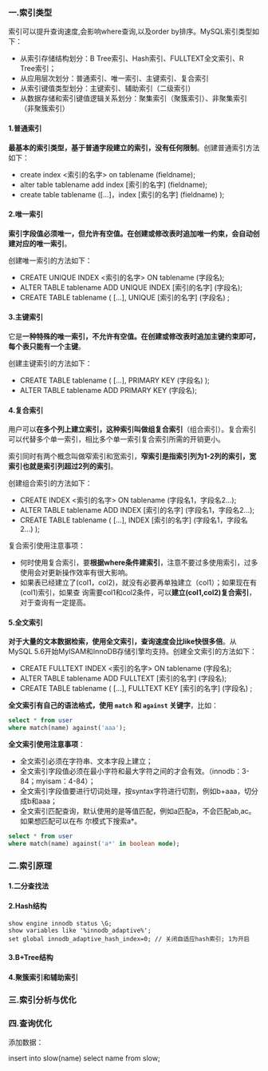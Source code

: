 ### 一.索引类型

索引可以提升查询速度,会影响where查询,以及order by排序。MySQL索引类型如下：

- 从索引存储结构划分：B Tree索引、Hash索引、FULLTEXT全文索引、R Tree索引；
- 从应用层次划分：普通索引、唯一索引、主键索引、复合索引
- 从索引键值类型划分：主键索引、辅助索引（二级索引）
- 从数据存储和索引键值逻辑关系划分：聚集索引（聚簇索引）、非聚集索引（非聚簇索引）

#### 1.普通索引

**最基本的索引类型，基于普通字段建立的索引，没有任何限制**。创建普通索引方法如下：

- create index <索引的名字> on tablename (fieldname);
- alter table tablename add index [索引的名字] (fieldname);
- create table tablename ([...]，index [索引的名字] (fieldname) );

#### 2.唯一索引

**索引字段值必须唯一，但允许有空值。在创建或修改表时追加唯一约束，会自动创建对应的唯一索引**。

创建唯一索引的方法如下：

- CREATE UNIQUE INDEX <索引的名字> ON tablename (字段名);
- ALTER TABLE tablename ADD UNIQUE INDEX [索引的名字] (字段名);
- CREATE TABLE tablename ( [...], UNIQUE [索引的名字] (字段名) ;

#### 3.主键索引

它是**一种特殊的唯一索引，不允许有空值。在创建或修改表时追加主键约束即可，每个表只能有一个主键**。

创建主键索引的方法如下：

- CREATE TABLE tablename ( [...], PRIMARY KEY (字段名) );
- ALTER TABLE tablename ADD PRIMARY KEY (字段名);

#### 4.复合索引

用户可以**在多个列上建立索引，这种索引叫做组复合索引**（组合索引）。复合索引可以代替多个单一索引，相比多个单一索引复合索引所需的开销更小。

索引同时有两个概念叫做窄索引和宽索引，**窄索引是指索引列为1-2列的索引，宽索引也就是索引列超过2列的索引**。

创建组合索引的方法如下：

- CREATE INDEX <索引的名字> ON tablename (字段名1，字段名2...);
- ALTER TABLE tablename ADD INDEX [索引的名字] (字段名1，字段名2...);
- CREATE TABLE tablename ( [...], INDEX [索引的名字] (字段名1，字段名2...) );

复合索引使用注意事项：

- 何时使用复合索引，要**根据where条件建索引**，注意不要过多使用索引，过多使用会对更新操作效率有很大影响。
- 如果表已经建立了(col1，col2)，就没有必要再单独建立（col1）；如果现在有(col1)索引，如果查
    询需要col1和col2条件，可以**建立(col1,col2)复合索引**，对于查询有一定提高。

#### 5.全文索引

**对于大量的文本数据检索，使用全文索引，查询速度会比like快很多倍**。从MySQL 5.6开始MyISAM和InnoDB存储引擎均支持。创建全文索引的方法如下：

- CREATE FULLTEXT INDEX <索引的名字> ON tablename (字段名);
- ALTER TABLE tablename ADD FULLTEXT [索引的名字] (字段名);
- CREATE TABLE tablename ( [...], FULLTEXT KEY [索引的名字] (字段名) ;

**全文索引有自己的语法格式，使用 `match` 和 `against` 关键字**，比如：

```sql
select * from user
where match(name) against('aaa');
```

**全文索引使用注意事项**：

- 全文索引必须在字符串、文本字段上建立；
- 全文索引字段值必须在最小字符和最大字符之间的才会有效。（innodb：3-84；myisam：4-84）；
- 全文索引字段值要进行切词处理，按syntax字符进行切割，例如b+aaa，切分成b和aaa；
- 全文索引匹配查询，默认使用的是等值匹配，例如a匹配a，不会匹配ab,ac。如果想匹配可以在布
    尔模式下搜索a*。

```sql
select * from user
where match(name) against('a*' in boolean mode);
```

### 二.索引原理

#### 1.二分查找法





#### 2.Hash结构

```
show engine innodb status \G;
show variables like '%innodb_adaptive%';
set global innodb_adaptive_hash_index=0; // 关闭自适应hash索引; 1为开启
```





#### 3.B+Tree结构





#### 4.聚簇索引和辅助索引





### 三.索引分析与优化



### 四.查询优化





添加数据：

insert into slow(name) select name from slow;